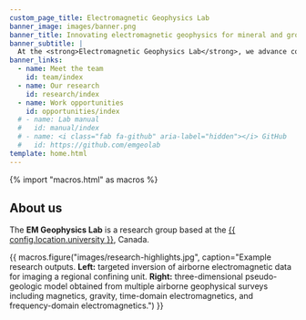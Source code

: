 ```yaml
---
custom_page_title: Electromagnetic Geophysics Lab
banner_image: images/banner.png
banner_title: Innovating electromagnetic geophysics for mineral and groundwater applications
banner_subtitle: |
  At the <strong>Electromagnetic Geophysics Lab</strong>, we advance computational electromagnetic geophysics in numerical simulation, inversion, and machine learning, tailored for mineral and groundwater problems. 
banner_links:
  - name: Meet the team
    id: team/index
  - name: Our research
    id: research/index
  - name: Work opportunities
    id: opportunities/index    
  # - name: Lab manual
  #   id: manual/index
  # - name: <i class="fab fa-github" aria-label="hidden"></i> GitHub
  #   id: https://github.com/emgeolab
template: home.html
---
```


{% import "macros.html" as macros %}

## About us

The **EM Geophysics Lab** is a research group based at the
[{{ config.location.university }}][umanitoba], Canada.

{{ macros.figure("images/research-highlights.jpg", caption="Example research outputs. <strong>Left:</strong> targeted inversion of airborne electromagnetic data for imaging a regional confining unit. <strong>Right:</strong> three-dimensional pseudo-geologic model obtained from multiple airborne geophysical surveys including magnetics, gravity, time-domain electromagnetics, and frequency-domain electromagnetics.") }}

[umanitoba]: https://umanitoba.ca/
